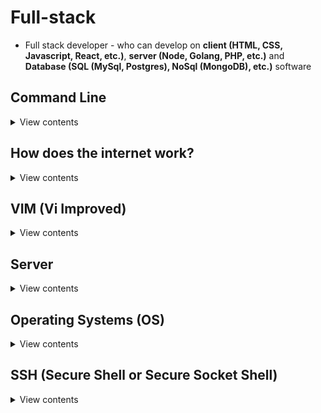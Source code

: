 # Full-stack

- Full stack developer - who can develop on **client (HTML, CSS, Javascript, React, etc.)**, **server (Node, Golang, PHP, etc.)** and **Database (SQL (MySql, Postgres), NoSql (MongoDB), etc.)** software

## Command Line

<details>
<summary>View contents</summary>

- **cd** - change directory
- **ls** - list directory contents
- **pwd** - print working directory
- **mkdir** - make directory

```bash
> mkdir test foo # make two directories called test and foo
> mkdir -p ~/test # make a test directory if it doesn't exists
```

- **rmdir** - remove directory

- **cat** - show file contents

```bash
> cat info.txt
> cat ~/.config
```

- **man** - command manual
- **less** - show file contents by page
- **rm** - remove file
- **echo** - repeat input
- **cp** - copy files and directories (c.g. `cp file.txt folder`)
- **mv** - move (rename) files (e.g. `mv file1.txt file2.txt folder`)
- **grep** - searches text and strings in a given file or searches the given file for lines containing a match to the given strings or words

```bash
> grep 'word' filename

> fgrep 'word-to-search' file.txt

> grep 'word' file1 file2 file3

> grep 'string1 string2'  filename

> cat otherfile | grep 'something'

> command | grep 'something' # ls | grep README.md

> command option1 | grep 'data'

> grep --color 'data' fileName

> grep [-options] pattern filename

> fgrep [-options] words file
```

### Shells - allow to run command lines

Example: bash, zsh, fish, etc.

```bash
> echo $0 # show current shell
```

### Terminal - runs shell applications

Example: iTerm2, hyper, Powershell, etc.

```txt
SHELL --> TERMINAL --> KERNEL
```

Kernel is the core of the operating system. It talks to the actual machine layer.

</details>

## How does the internet work?

<details>
<summary>View contents</summary>

- **Internet (International Network)** - A system of globally interconnected devices
- **Intranet (Internal Restricted Access Network)** - Private internet, e.g., vpn
- **VPN (Virtual Private Network)** - a intranet, which is just a private internet of different servers talking to each other (e.g. LAN), but it's inaccessible from the outside.
- **LAN (Local Area Network)** - confined to one building or site. It's smaller than a WAN. Often a LAN is a private network to an organization or business.
- **WAN (Wide Area Network)** - extends over a large area. A WAN is created by connecting lots of other LANs together.
- **IP (Internet Protocol)** - a set of rules. For example, how to accept (read, write or send back) a well form data
- **IP Address** - A label assigned to an internet connected device

```txt
IPv4 - 8.8.8.8 (4.3 billion addresses 4.3 * 10^9)
IPv6 - 2001:4860:4860:8888 (340 undecillion addresses 3.4 * 10^38)
```

- **TCP (Transmission Control Protocol)** - connection-oriented protocol, guarantee delivery of data, possible to retransmit lost packets. Used by HTTPS, HTTP, SMTP, POP, FTP, etc
- **UDP (User Datagram Protocol)** - connection-less protocol, can't guarantee delivery of data, not possible to retransmit lost packets. Used by video conferencing, streaming, DNS, VoIP, etc

[TCP vs UDP](https://www.lifesize.com/en/blog/tcp-vs-udp/)

- To check a site is up and running

```bash
> ping twitter.com # ping hits a server
```

- **DNS (Domain Name System)**<sup>[link](cloudflare.com/learning/dns/what-is-dns/)</sup>

The Domain Name System (DNS) is the phonebook of the Internet. Humans access information online through domain names, like nytimes.com or espn.com. Web browsers interact through Internet Protocol (IP) addresses. DNS translates domain names to IP addresses so browsers can load Internet resources.

Each device connected to the Internet has a unique IP address which other machines use to find the device. DNS servers eliminate the need for humans to memorize IP addresses such as 192.168.1.1 (in IPv4), or more complex newer alphanumeric IP addresses such as 2400:cb00:2048:1::c629:d7a2 (in IPv6).

```txt
domain: foyez.com
subdomain: blog.foyez.com
tld: com
```

- **Nameservers**: Map domains to IP addresses

- **Traceroute**

Traceroute is a network diagnostic tool used to track
in real-time the pathway taken by a packet on an IP network from source to destination, reporting the IP addresses of all the routers it pinged in between. Traceroute also records the time taken for each hop the packet makes during its route to the destination.

It helps diagnose network problems. Traceroute will tell you exactly where the hops break down if you can't connect.

```bash
> man traceroute # traceroute manual
> traceroute google.com # run traceroute
```

Ping and Traceroute both uses ICMP (Internet Control Message Protocol) requests.

- **Hop**: A hop is a computer networking term that refers to the number of routers that a packet (a portion of data) passes through from its source to its destination.

- **Packet**: Packet is a little bit of information you can transmit.

</details>

## VIM (Vi Improved)

<details>
<summary>View contents</summary>

> Vim is a programmer's text editor.

### VIM modes

- insert mode: text editing (`i`)
- command mode: primary mode (`ESC`)
- last line/command mode: searching, saving, exiting (`:`)
- visual mode: select texts (`v`)

### Command Mode

- This is the **default** mode
- Editing the text is not possible
- Navigate, Search, Delete, Undo etc.

### Insert Mode

- Allows to enter text

### Common Commands

- Open/Create a file using vim: `vi test.txt`
- Quit vim without saving changes: `:q!`
- Quit vim with saving changes: `:wq`
- `dd` - Delete a line
- `d10d` - Delete 10 lines
- `u` - Undo
- `CTRL + r` - Redo
- `$` - Jump to end of the line
- `A` - Jump to end of the line and switch to insert mode
- `0` - Jump to start of the line
- `I` - Jump to start of the line and switch to insert mode
- `10G` - Go to line 10

### Search Commands

- `/pattern` - Search for pattern
- `n` - Jump to next match
- `N` - Search in opposite direction

### Replace Commands

- `:%s/old/new` - Replace old with new throughout the file
- `:%s/old/new/g`
- `:6,10s/old/new/g`

```
% => run this command on all lines.
6,10 => run this command on line 6 and 10
g => match multiple occurences in the same line.
```

Resources

- [Vi Commands Cheat Sheet](https://linuxmoz.com/vi-commands-cheat-sheet/)
- [Vim Copy, cut and paste](https://vim.fandom.com/wiki/Copy,_cut_and_paste)

</details>

## Server

<details>
<summary>View contents</summary>

A server is a computer or system that provides resources, data, services, or programs to other computers, known as clients, over a network. In theory, whenever computers share resources with client machines they are considered servers. This means that a device could be both a server and a client at the same time.

Simple server with node.js

```js
const http = require("http");
const PORT = 8080;

http
  .createServer((req, res) => {
    res.write("Hello, World!");
    res.end();
  })
  .listen(PORT);

console.log(`Server started! Listening on port ${PORT}`);
```

> Generally ports below 1000 are reserved.

The internet runs over port 80 on HTTP server and port 443 on HTTPS server.

Usually 127.0.0.1 is a loopback command. That means instead of going out to the internet and hitting a server on port 8080, it hits the localhost running on port 8080.

### Data Centers

Servers generally live in a place called data centers. It's the collection of the stack of servers.

### The Cloud

Cloud computing is the on-demand availability of computer system resources, especially data storage (cloud storage) and computing power, without direct active management by the user. Large clouds often have functions distributed over multiple locations, each location being a data center.

### Elastic Computing or Cloud Elasticity

Elastic computing is the ability to quickly expand or decrease computer processing, memory and storage resources to meet changing demands without worrying about capacity planning and engineering for peak usage.

### VPS (Virtual Private Server)

A virtual private server (VPS) is a virtual machine sold as a service by an Internet hosting service.

</details>

## Operating Systems (OS)

<details>
<summary>View contents</summary>

An operating system (OS) is system software that manages computer hardware, software resources, and provides common services for computer programs. Operating systems are found on many devices that contain a computer – from cellular phones and video game consoles to web servers and supercomputers.

### Two main types of server operating systems

```txt
1. windows
2. unix ->
i. BSD -> freeBSD -> OSX/MacOS
ii. linux (ubuntu, debian, red hat)
iii. solaris
```

</details>

## SSH (Secure Shell or Secure Socket Shell)

<details>
<summary>View contents</summary>

- HTTP (Hypertext Transfer Protocol): It allows to send files over the internet like HTML, CSS and Javascript files between browsers and servers.
- FTP (File Transfer Protocol): It allows to send computer files from a server to a client on a computer network.
- HTTPS: It is similar to HTTP but it transfers encrypted files.
- IMAP: It allows to send e-mails.

Secure Shell is a cryptographic network protocol for operating network services securely over an unsecured network. Typical applications include remote command-line, login, and remote command execution, but any network service can be secured with SSH.

SSH provides a secure channel over an unsecured network by using a client–server architecture, connecting an SSH client application with an SSH server. The protocol specification distinguishes between two major versions, referred to as SSH-1 and SSH-2.

```txt
# Key pair

my computer    --------------->   server
(private key)  encrypted message  (public key)
(secrete)      <---------------
```

A **public key** that is copied to the SSH server(s). Anyone with a copy of the public key can encrypt data which can then only be read by the person who holds the corresponding **private key**. Once an SSH server receives a public key from a user and considers the key trustworthy.

Encryption Methods:

- Symmetrical Encryption
- Asymmetrical Encryption
- Hashing

Create a ssh key:

```bash
> cd ~/.ssh
> ssh-keygen # generate ssh key
```

### HTTPS vs SSH

SSH and HTTPS are both protocols for securely transmitting data over the internet, but they serve different purposes and operate at different levels of the networking stack.

SSH (Secure Shell) is a protocol for establishing a secure, encrypted connection between two computers. It is primarily used for remote access and command-line management of servers and other computing systems. SSH provides a secure channel over an unsecured network, such as the internet, allowing users to securely log in to remote systems, execute commands, and transfer files.

HTTPS (Hypertext Transfer Protocol Secure) is a protocol for securely transmitting data over the World Wide Web. It is used to encrypt data exchanged between a web server and a client, such as a web browser. HTTPS is designed to protect sensitive information, such as login credentials, credit card details, and other personal information, from being intercepted and viewed by unauthorized parties.

The main difference between SSH and HTTPS is their intended use and the type of data they protect. SSH is used for secure remote access to computing systems, while HTTPS is used for secure web browsing and transmitting sensitive data over the internet. Additionally, SSH operates at the transport layer of the networking stack, while HTTPS operates at the application layer.

Overall, both SSH and HTTPS are important protocols for securing data transmitted over the internet and protecting against unauthorized access and interception.

- [source](https://www.quora.com/What-is-the-difference-between-SSH-and-HTTPS)

### Connecting to the server

```bash
# username by default is root
# ssh {user}@{host}
# host -> IP Address or Domain Name
ssh root@SERVER_IP

# first time connecting to the server
ssh -i keyName root@SERVER_IP # ssh -i fsbc root@165.22.140.238

# Generate public/private rsa key pair
ssh-keygen -t rsa -b 4096 -C "your_email@example.com"
# Enter: /Users/{username}/.ssh/id_rsa_{keyName}

# Copy public key
pbcopy < ~/.ssh/id_rsa_github.pub
# To connect with server paste the public key, e.g. github

# Add identity
ssh-add ~/.ssh/id_rsa_github
```

</details>
